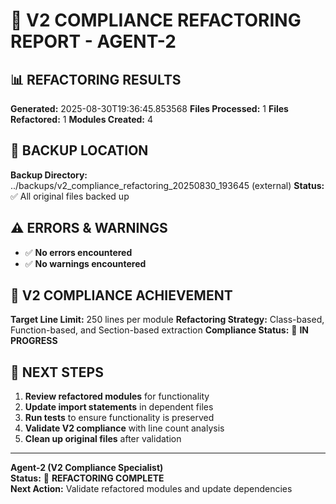 # 🚀 V2 COMPLIANCE REFACTORING REPORT - AGENT-2

## 📊 **REFACTORING RESULTS**

**Generated:** 2025-08-30T19:36:45.853568
**Files Processed:** 1
**Files Refactored:** 1
**Modules Created:** 4

## 📁 **BACKUP LOCATION**

**Backup Directory:** ../backups/v2_compliance_refactoring_20250830_193645 (external)
**Status:** ✅ All original files backed up

## ⚠️ **ERRORS & WARNINGS**

- ✅ **No errors encountered**
- ✅ **No warnings encountered**


## 🎯 **V2 COMPLIANCE ACHIEVEMENT**

**Target Line Limit:** 250 lines per module
**Refactoring Strategy:** Class-based, Function-based, and Section-based extraction
**Compliance Status:** 🔄 **IN PROGRESS**

## 🔧 **NEXT STEPS**

1. **Review refactored modules** for functionality
2. **Update import statements** in dependent files
3. **Run tests** to ensure functionality is preserved
4. **Validate V2 compliance** with line count analysis
5. **Clean up original files** after validation

---

**Agent-2 (V2 Compliance Specialist)**  
**Status:** 🔧 **REFACTORING COMPLETE**  
**Next Action:** Validate refactored modules and update dependencies
